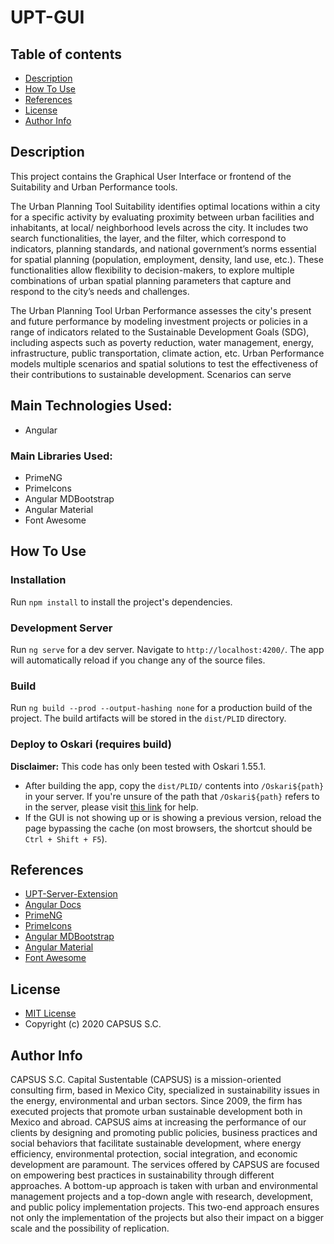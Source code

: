 # UPT-GUI

## Table of contents
- [Description](#description)
- [How To Use](#how-to-use)
- [References](#references)
- [License](#license)
- [Author Info](#author-info)


## Description

This project contains the Graphical User Interface or frontend of the Suitability and Urban Performance tools.

The Urban Planning Tool Suitability identifies optimal locations within a city for a specific activity by evaluating proximity between urban facilities and inhabitants, at local/ neighborhood levels across the city. It includes two search functionalities, the layer, and the filter, which correspond to indicators, planning standards, and national government’s norms essential for spatial planning (population, employment, density, land use, etc.). These functionalities allow flexibility to decision-makers, to explore multiple combinations of urban spatial planning parameters that capture and respond to the city’s needs and challenges.

The Urban Planning Tool Urban Performance assesses the city's present and future performance by modeling investment projects or policies in a range of indicators related to the Sustainable Development Goals (SDG), including aspects such as poverty reduction, water management, energy, infrastructure, public transportation, climate action, etc. Urban Performance models multiple scenarios and spatial solutions to test the effectiveness of their contributions to sustainable development. Scenarios can serve 


## Main Technologies Used:
- Angular

### Main Libraries Used:
- PrimeNG
- PrimeIcons
- Angular MDBootstrap
- Angular Material
- Font Awesome

## How To Use

### Installation
Run `npm install` to install the project's dependencies.

### Development Server
Run `ng serve` for a dev server. Navigate to `http://localhost:4200/`. The app will automatically reload if you change any of the source files.

### Build
Run `ng build --prod --output-hashing none` for a production build of the project. The build artifacts will be stored in the `dist/PLID` directory.

### Deploy to Oskari (requires build)
**Disclaimer:** This code has only been tested with Oskari 1.55.1.
- After building the app, copy the `dist/PLID/` contents into `/Oskari${path}` in your server. If you're unsure of the path that `/Oskari${path}` refers to in the server, please visit [this link](https://github.com/oskariorg/sample-configs/blob/master/nginx/conf.d/default.conf) for help.
- If the GUI is not showing up or is showing a previous version, reload the page bypassing the cache (on most browsers, the shortcut should be `Ctrl + Shift + F5`).

## References
- [UPT-Server-Extension](https://github.com/UPTechMX/UPT-Server-Extension)
- [Angular Docs](https://angular.io/)
- [PrimeNG](https://primefaces.org/primeng/showcase/#/setup)
- [PrimeIcons](https://www.primefaces.org/showcase/ui/misc/primeicons.xhtml)
- [Angular MDBootstrap](https://mdbootstrap.com/docs/angular/)
- [Angular Material](https://material.angular.io/)
- [Font Awesome](https://fontawesome.com/)

## License
- [MIT License](/LICENSE.md)
- Copyright (c) 2020 CAPSUS S.C.

## Author Info
CAPSUS S.C. Capital Sustentable (CAPSUS) is a mission-oriented consulting firm, based in Mexico City, specialized in sustainability issues in the energy, environmental and urban sectors. Since 2009, the firm has executed projects that promote urban sustainable development both in Mexico and abroad. CAPSUS aims at increasing the performance of our clients by designing and promoting public policies, business practices and social behaviors that facilitate sustainable development, where energy efficiency, environmental protection, social integration, and economic development are paramount. The services offered by CAPSUS are focused on empowering best practices in sustainability through different approaches. A bottom-up approach is taken with urban and environmental management projects and a top-down angle with research, development, and public policy implementation projects. This two-end approach ensures not only the implementation of the projects but also their impact on a bigger scale and the possibility of replication.
